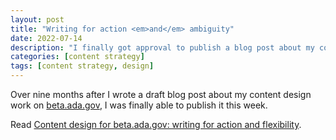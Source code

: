 ```yaml
---
layout: post
title: "Writing for action <em>and</em> ambiguity"
date: 2022-07-14
description: "I finally got approval to publish a blog post about my content design work for ADA."
categories: [content strategy]
tags: [content strategy, design]
---
```


Over nine months after I wrote a draft blog post about my content design work on [beta.ada.gov](https://beta.ada.gov/), I was finally able to publish it this week. 

Read [Content design for beta.ada.gov: writing for action and flexibility](https://18f.gsa.gov/2022/07/13/content-design-ada/).